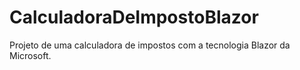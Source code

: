 # CalculadoraDeImpostoBlazor

Projeto de uma calculadora de impostos com a tecnologia Blazor da Microsoft.
